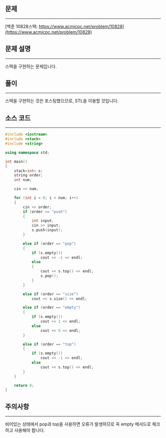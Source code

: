 ## 문제
---
[백준 10828스택: https://www.acmicpc.net/problem/10828](https://www.acmicpc.net/problem/10828)

## 문제 설명
---
스택을 구현하는 문제입니다.

## 풀이
---
스택을 구현하는 것은 포스팅했으므로, STL을 이용할 것입니다.

## 소스 코드
---
```C++
#include <iostream>
#include <stack>
#include <string>

using namespace std;

int main()
{
    stack<int> s;
    string order;
    int num;

    cin >> num;

    for (int i = 0; i < num; i++)
    {
        cin >> order;
        if (order == "push")
        {
            int input;
            cin >> input;
            s.push(input);
        }

        else if (order == "pop")
        {
            if (s.empty())
                cout << -1 << endl;
            else
            {
                cout << s.top() << endl;
                s.pop();
            }
        }

        else if (order == "size")
            cout << s.size() << endl;

        else if (order == "empty")
        {
            if (s.empty())
                cout << 1 << endl;
            else
                cout << 0 << endl;
        }

        else if (order == "top")
        {
            if (s.empty())
                cout << -1 << endl;
            else
                cout << s.top() << endl;
        }
    }

    return 0;
}
```

## 주의사항
---
비어있는 상태에서 pop과 top을 사용하면 오류가 발생하므로 꼭 empty 메서드로 체크하고 사용해야 합니다.